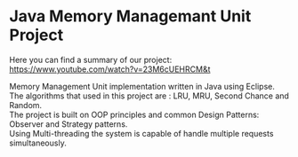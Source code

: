 <h1> Java Memory Managemant Unit Project </h1>

Here you can find a summary of our project: <br>
https://www.youtube.com/watch?v=23M6cUEHRCM&t

Memory Management Unit implementation written in Java using Eclipse. <br>
The algorithms that used in this project are : LRU, MRU, Second Chance and Random.  <br>
The project is built on OOP principles and common Design Patterns: Observer and Strategy patterns.  <br>
Using Multi-threading the system is capable of handle multiple requests simultaneously.  <br>
